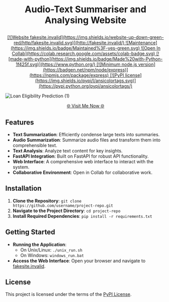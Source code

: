 <h1><p align="center"><b>Audio-Text Summariser and Analysing Website</b></p></h1>

<div align="center">

  <a href="http://fakesite.invalid/">
    [![Website fakesite.invalid](https://img.shields.io/website-up-down-green-red/http/fakesite.invalid.svg)](http://fakesite.invalid/)
  </a>
  <a href="">
    ![Maintenance](https://img.shields.io/badge/Maintained%3F-yes-green.svg)
  </a>
  <a href="">
    ![Open In Collab](https://colab.research.google.com/assets/colab-badge.svg)
  </a>
  <a href="https://www.python.org/">
    [![made-with-python](https://img.shields.io/badge/Made%20with-Python-1f425f.svg)](https://www.python.org/)
  </a>
  <a href="https://npmjs.com/package/express">
    [![Minimum node.js version](https://badgen.net/npm/node/express)](https://npmjs.com/package/express)
  </a>
  <a href="https://pypi.python.org/pypi/ansicolortags/">
    [![PyPI license](https://img.shields.io/pypi/l/ansicolortags.svg)](https://pypi.python.org/pypi/ansicolortags/)
  </a>
</div>

![Loan Eligibility Prediction (1)](https://user-images.githubusercontent.com/80636235/217243531-25386d61-8cf2-417f-b366-82776bae4bc7.jpg)

<p align="Center"><a href="http://fakesite.invalid/" > 🌐 Visit Me Now 🌐</a></p>

## Features

- **Text Summarization**: Efficiently condense large texts into summaries.
- **Audio Summarization**: Summarize audio files and transform them into comprehensible text.
- **Text Analysis**: Analyze text content for key insights.
- **FastAPI Integration**: Built on FastAPI for robust API functionality.
- **Web Interface**: A comprehensive web interface to interact with the system.
- **Collaborative Environment**: Open in Collab for collaborative work.

## Installation

1. **Clone the Repository**: `git clone https://github.com/username/project-repo.git`
2. **Navigate to the Project Directory**: `cd project-repo`
3. **Install Required Dependencies**: `pip install -r requirements.txt`

## Getting Started

- **Running the Application**:
  - On Unix/Linux: `./unix_run.sh`
  - On Windows: `windows_run.bat`
- **Access the Web Interface**: Open your browser and navigate to [fakesite.invalid](fakesite.invalid).

## License

This project is licensed under the terms of the [PyPI License](LICENSE).
